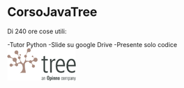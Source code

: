 # CorsoJavaTree
Di 240 ore cose utili:

-Tutor Python
-Slide su google Drive
-Presente solo codice
<img src="treelogo.png" height="75">
